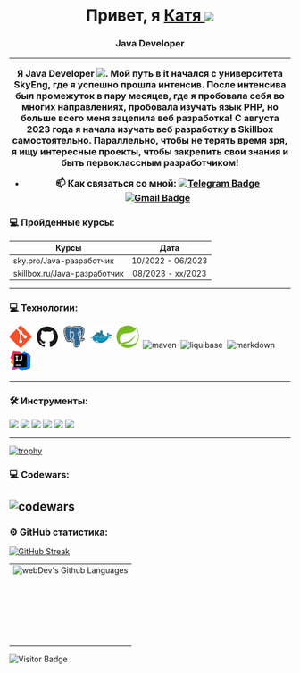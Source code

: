 <h1 align="center"> Привет, я <a href="https://daniilshat.ru/" target="_blank">Катя </a> 
<img src="https://github.com/blackcater/blackcater/raw/main/images/Hi.gif" height="32"/></h1>
<h3 align="center">  Java Developer

---

Я Java Developer <img src="https://media.giphy.com/media/WUlplcMpOCEmTGBtBW/giphy.gif" width="30px">. Мой путь в it начался с университета SkyEng, где я успешно прошла интенсив. После интенсива был промежуток в пару месяцев, где я пробовала себя во многих направлениях, пробовала изучать язык PHP, но больше всего меня зацепила веб разработка! С августа 2023 года я начала изучать веб разработку в Skillbox самостоятельно. Параллельно, чтобы не терять время зря, я ищу интересные проекты, чтобы закрепить свои знания и быть первоклассным разработчиком!


- :mailbox: Как связаться со мной: [![Telegram Badge](https://img.shields.io/badge/-KatOli4ka-blue?style=flat&logo=Telegram&logoColor=white)](https://t.me/KatOli4ka) [![Gmail Badge](https://img.shields.io/badge/-@Mail-blue?style=flat&logo=@Mail&logoColor=FF8C00)](mailto:katoli4ka87@mail.ru)

### 💻 Пройденные курсы:

| Курсы                                                           | Дата              |
| ----------------------------------------------------------------| :---------------: |
| sky.pro/Java-разработчик                                        | 10/2022 - 06/2023 |
| skillbox.ru/Java-разработчик                                    | 08/2023 - xx/2023 |

--- 

### 💻 Технологии:

<div>
  <img src="https://github.com/devicons/devicon/blob/master/icons/git/git-original.svg" title="git" alt="git" width="40" height="40"/>&nbsp;
  <img src="https://github.com/devicons/devicon/blob/master/icons/github/github-original.svg" title="github" alt="github" width="40" height="40"/>&nbsp;
  <img src="https://github.com/devicons/devicon/blob/master/icons/postgresql/postgresql-original.svg" title="postgresql" alt="postgresql" width="40" height="40"/>&nbsp;
  <img src="https://github.com/devicons/devicon/blob/master/icons/docker/docker-original.svg" title="docker" alt="docker" width="40" height="40"/>&nbsp;
  <img src="https://github.com/devicons/devicon/blob/master/icons/spring/spring-original.svg" title="spring" alt="spring" width="40" height="40"/>&nbsp;
  <img src="https://spin.atomicobject.com/wp-content/uploads/Maven-1200x643.png" title="maven" alt="maven" width="40" height="40"/>&nbsp;
  <img src="https://dataenginer.ru/wp-content/uploads/2022/08/image-14.png" title="liquibase" alt="liquibase" width="40" height="40"/>&nbsp;
  <img src="https://iphone-image.apkpure.com/v2/app/1/5/9/159a1df85e61f6db180dafa5cfd4e5f9.png" title="markdown" alt="markdown" width="40" height="40"/>&nbsp;
  <img src="https://github.com/devicons/devicon/blob/master/icons/intellij/intellij-original.svg" title="intellij" alt="intellij" width="40" height="40"/>&nbsp;
  
</div>

---

### 🛠 Инструменты:

<div>
  <img src="https://img.shields.io/badge/canva-4169E1?style=for-the-badge&logo=canva&logoColor=white"/>
  <img src="https://img.shields.io/badge/Notion-4169E1?style=for-the-badge&logo=Notion&logoColor=white"/>
  <img src="https://img.shields.io/badge/Solid Works 3D-4169E1?style=for-the-badge&logo=Solid Works 3D&logoColor=white"/>
  <img src="https://img.shields.io/badge/kompas 3D-4169E1?style=for-the-badge&logo=kompas 3D&logoColor=white"/>
  <img src="https://img.shields.io/badge/sql shell-4169E1?style=for-the-badge&logo=sql shel&logoColor=white"/>
  <img src="https://img.shields.io/badge/swagger-4169E1?style=for-the-badge&logo=swagger&logoColor=white"/>
</div>

---
[![trophy](https://github-profile-trophy.vercel.app/?username=KatOli4ka)](https://github.com/ryo-ma/github-profile-trophy)
 

### 💻 Codewars:

![codewars](https://www.codewars.com/users/KatOli4ka/badges/large)
---

### ⚙️ GitHub статистика:

[![GitHub Streak](https://github-readme-streak-stats.herokuapp.com/?user=KatOli4ka)](https://git.io/streak-stats)

<table>
  <tr>  
    <td>
      <img height="141px" align="right" alt="webDev's Github Languages" src="https://github-readme-stats-sigma-five.vercel.app/api/top-langs/?username=KatOli4ka&layout=compact&theme=vision-friendly-white" />
    </td>
  </tr>
</table>



![Visitor Badge](https://visitor-badge.laobi.icu/badge?page_id=katoli4ka)
